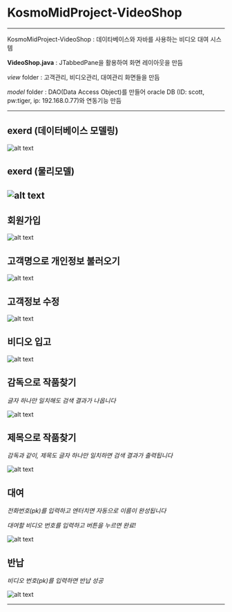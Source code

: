 # KosmoMidProject-VideoShop
---
KosmoMidProject-VideoShop : 데이타베이스와 자바를 사용하는 비디오 대여 시스템
                            
**VideoShop.java** : JTabbedPane을 활용하여 화면 레이아웃을 만듬

*view* folder : 고객관리, 비디오관리, 대여관리 화면들을 만듬

*model* folder : DAO(Data Access Object)를 만들어 oracle DB (ID: scott, pw:tiger, ip: 192.168.0.77)와 연동기능 만듬


---
## **exerd (데이터베이스 모델링)**
![alt text](https://user-images.githubusercontent.com/112688146/195559658-3edf0f1e-75d1-4985-b308-543291da98df.PNG)

## **exerd (물리모델)**
![alt text](https://user-images.githubusercontent.com/112688146/195559601-cf6b8b5f-9a56-4e98-b56f-1a2827a2a491.PNG)
---

## **회원가입**

![alt text](https://user-images.githubusercontent.com/112688146/195555654-8d4acedf-916c-4744-97eb-9937fe1ade07.PNG)

## **고객명으로 개인정보 불러오기**

![alt text](https://user-images.githubusercontent.com/112688146/195555650-29263f37-acd7-4232-903f-7fe1b13a383f.PNG)

## **고객정보 수정**

![alt text](https://user-images.githubusercontent.com/112688146/195555645-a5819718-3976-416b-8d32-6051cc5f0fbd.PNG)

## **비디오 입고**

![alt text](https://user-images.githubusercontent.com/112688146/195555652-4fa561d3-6dd5-4b16-9133-c5456b61f036.PNG)

## **감독으로 작품찾기**

*글자 하나만 일치해도 검색 결과가 나옵니다*

![alt text](https://user-images.githubusercontent.com/112688146/195555657-5784b0e8-6a4a-48d6-9edd-1f80bba59fa8.PNG)

## **제목으로 작품찾기**

*감독과 같이, 제목도 글자 하나만 일치하면 검색 결과가 출력됩니다*

![alt text](https://user-images.githubusercontent.com/112688146/195555641-59ca526f-0d3c-46e9-ac63-7fcbb66d595e.PNG)

## **대여**

*전화번호(pk)를 입력하고 엔터치면 자동으로 이름이 완성됩니다*

*대여할 비디오 번호를 입력하고 버튼을 누르면 완료!*

![alt text](https://user-images.githubusercontent.com/112688146/195555635-378bc92f-3c93-4c79-bad5-30c63bd055ed.PNG)

## **반납**

*비디오 번호(pk)를 입력하면 반납 성공*

![alt text](https://user-images.githubusercontent.com/112688146/195558170-12791e3c-3ac8-4810-9af2-32d1b70fe323.PNG)

---

